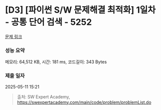 # [D3] [파이썬 S/W 문제해결 최적화] 1일차 - 공통 단어 검색 - 5252 

[문제 링크](https://swexpertacademy.com/main/code/problem/problemDetail.do?contestProbId=AWUS8yzqJCEDFAVT) 

### 성능 요약

메모리: 64,512 KB, 시간: 181 ms, 코드길이: 343 Bytes

### 제출 일자

2025-05-11 15:21



> 출처: SW Expert Academy, https://swexpertacademy.com/main/code/problem/problemList.do